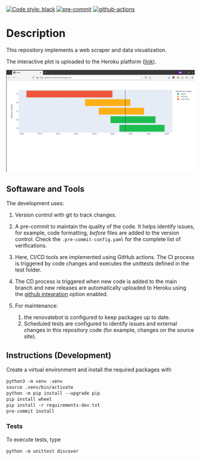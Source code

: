 [![Code style: black](https://img.shields.io/badge/code%20style-black-000000.svg)](https://github.com/psf/black)
[![pre-commit](https://img.shields.io/badge/pre--commit-enabled-brightgreen?logo=pre-commit&logoColor=white)](https://github.com/pre-commit/pre-commit)
[![github-actions](https://github.com/mashi/python-releases/actions/workflows/ci.yml/badge.svg)](https://github.com/mashi/python-releases/actions)


# Description
This repository implements a web scraper and data visualization.

The interactive plot is uploaded to the Heroku platform ([link](https://python-releases.herokuapp.com/)).

![visualization](img/visualization.png)


## Softaware and Tools
The development uses:
1. Version control with git to track changes.

1. A pre-commit to maintain the quality of the code. It helps identify issues, for example, code formatting, *before* files are added to the version control. Check the `.pre-commit-config.yaml` for the complete list of verifications.

1. Here, CI/CD tools are implemented using GitHub actions. The CI process is triggered by code changes and
executes the unittests defined in the test folder.

1. The CD process is triggered when new code is added to the main branch and new releases are automatically uploaded to Heroku using the [github integration](https://devcenter.heroku.com/articles/github-integration) option enabled.

1. For maintenance:
    1. the renovatebot is configured to keep packages up to date.
    1. Scheduled tests are configured to identify issues and external changes in this repository code (for example, changes on the source site).


## Instructions (Development)
Create a virtual environment and install the required packages with
```
python3 -m venv .venv
source .venv/bin/activate
python -m pip install --upgrade pip
pip install wheel
pip install -r requirements-dev.txt
pre-commit install
```


### Tests
To execute tests, type
```
python -m unittest discover
```
